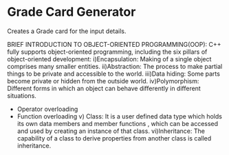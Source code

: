 # Grade Card Generator
 Creates a Grade card for the input details.

BRIEF INTRODUCTION TO OBJECT-ORIENTED
PROGRAMMING(OOP):
C++ fully supports object-oriented programming, including the six pillars of
object-oriented development:
i)Encapsulation: Making of a single object comprises many smaller
entities.
ii)Abstraction: The process to make partial things to be private and
accessible to the world.
iii)Data hiding: Some parts become private or hidden from the
outside world.
iv)Polymorphism: Different forms in which an object can behave
differently in different situations.
- Operator overloading
- Function overloading
v) Class: It is a user defined data type which holds its own data
members and member functions , which can be accessed and used
by creating an instance of that class.
vi)Inheritance: The capability of a class to derive properties from
another class is called inheritance.
